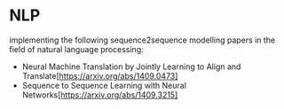 # NLP
implementing the following sequence2sequence modelling papers  in the field of natural language processing:
- Neural Machine Translation by Jointly Learning to Align and Translate[https://arxiv.org/abs/1409.0473]
- Sequence to Sequence Learning with Neural Networks[https://arxiv.org/abs/1409.3215]
